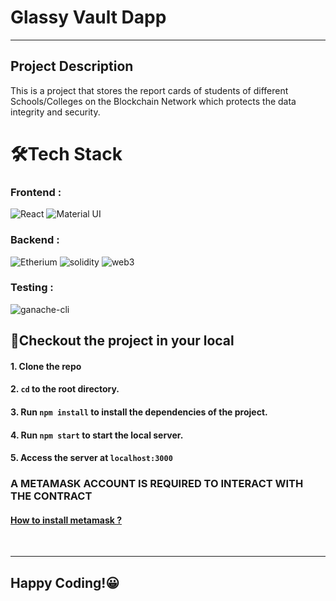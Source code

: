 # Glassy Vault Dapp
<hr>

## Project Description <br>
This is a project that stores the report cards  of students of different Schools/Colleges on the Blockchain Network which protects the data integrity and security.

# 🛠Tech Stack<br>
### Frontend :
![React](https://img.shields.io/badge/React-20232A?style=for-the-badge&logo=react&logoColor=61DAFB)
![Material UI](https://img.shields.io/badge/Material--UI-0081CB?style=for-the-badge&logo=material-ui&logoColor=white)&nbsp;
 ### Backend :
 ![Etherium](https://img.shields.io/badge/Ethereum-3C3C3D?style=for-the-badge&logo=Ethereum&logoColor=white)
 ![solidity](https://img.shields.io/badge/Solidity-3C3C3D?style=for-the-badge&logo=solidity&logoColor=white)
 ![web3](https://img.shields.io/badge/Web3.js-3C3C3D?style=for-the-badge&logo=web3.js&logoColor=white)
 ### Testing :
 ![ganache-cli](https://img.shields.io/badge/ganache-3C3C3D?style=for-the-badge&logo=ganache&logoColor=white)
 <br>
 ## 👀Checkout the project in your local
 #### 1. Clone the repo
 #### 2. `cd` to the root directory.
 #### 3. Run `npm install` to install the dependencies of the project.
 #### 4. Run `npm start` to start the local server.
 #### 5. Access the server at `localhost:3000`
 ### A METAMASK ACCOUNT IS REQUIRED TO INTERACT WITH THE CONTRACT
 #### [How to install metamask ?](https://blog.wetrust.io/how-to-install-and-use-metamask-7210720ca047)
 <br><hr>
 ## Happy Coding!😀
